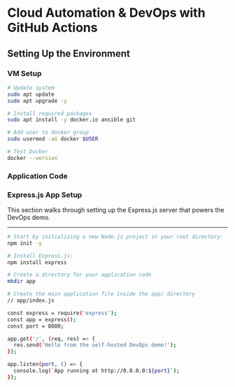 
# Cloud Automation & DevOps with GitHub Actions

## Setting Up the Environment

### VM Setup
```bash
# Update system
sudo apt update
sudo apt upgrade -y

# Install required packages
sudo apt install -y docker.io ansible git

# Add user to docker group
sudo usermod -aG docker $USER

# Test Docker
docker --version
```

### Application Code  
### Express.js App Setup

This section walks through setting up the Express.js server that powers the DevOps demo.

---

```bash
# Start by initializing a new Node.js project in your root directory:
npm init -y

# Install Express.js:
npm install express

# Create a directory for your application code
mkdir app

# Create the main application file inside the app/ directory
// app/index.js

const express = require('express');
const app = express();
const port = 8080;

app.get('/', (req, res) => {
  res.send('Hello from the self-hosted DevOps demo!');
});

app.listen(port, () => {
  console.log(`App running at http://0.0.0.0:${port}`);
});

```

